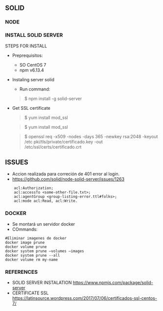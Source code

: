 ## SOLID ##

### NODE

### INSTALL SOLID SERVER
STEPS FOR INSTALL

- Preprequisitos:
    - SO CentOS 7
    - npm v6.13.4
- Instaling server solid
    - Run command:
    >$ npm install -g solid-server
- Get SSL certificate
    > $ yum install mod_ssl

    > $ yum install mod_ssl

    > $ openssl req -x509 -nodes -days 365 -newkey rsa:2048 -keyout /etc pki/tls/private/certificado.key -out /etc/ssl/certs/certificado.crt




## ISSUES 

- Accion realizada para correción de 401 error al login.
- https://github.com/solid/node-solid-server/issues/1263


```:errors
    acl:Authorization;
    acl:accessTo <some-other-file.txt>;
    acl:agentGroup <group-listing-error.ttl#folks>;
    acl:mode acl:Read, acl:Write.
  ``` 


### DOCKER 
- Se montará un servidor docker 
- COmmands: 
``` docker stop $(docker ps -q)  
#Eliminar imagenes de docker
docker image prune 
docker volume prune
docker system prune –volumes –images 
docker system prune --all
docker volume rm my-name 
```

### REFERENCES
- SOLID SERVER INSTALATION
https://www.npmjs.com/package/solid-server
- CERTIFICATE SSL
https://latinsource.wordpress.com/2017/07/06/certificados-ssl-centos-7/